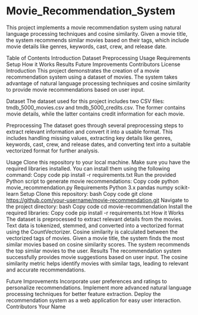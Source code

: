 # Movie_Recommendation_System
This project implements a movie recommendation system using natural language processing techniques and cosine similarity. Given a movie title, the system recommends similar movies based on their tags, which include movie details like genres, keywords, cast, crew, and release date.

Table of Contents
Introduction
Dataset
Preprocessing
Usage
Requirements
Setup
How it Works
Results
Future Improvements
Contributors
License
Introduction
This project demonstrates the creation of a movie recommendation system using a dataset of movies. The system takes advantage of natural language processing techniques and cosine similarity to provide movie recommendations based on user input.

Dataset
The dataset used for this project includes two CSV files: tmdb_5000_movies.csv and tmdb_5000_credits.csv. The former contains movie details, while the latter contains credit information for each movie.

Preprocessing
The dataset goes through several preprocessing steps to extract relevant information and convert it into a usable format. This includes handling missing values, extracting key details like genres, keywords, cast, crew, and release dates, and converting text into a suitable vectorized format for further analysis.

Usage
Clone this repository to your local machine.
Make sure you have the required libraries installed. You can install them using the following command:
Copy code
pip install -r requirements.txt
Run the provided Python script to generate movie recommendations:
Copy code
python movie_recommendation.py
Requirements
Python 3.x
pandas
numpy
scikit-learn
Setup
Clone this repository:
bash
Copy code
git clone https://github.com/your-username/movie-recommendation.git
Navigate to the project directory:
bash
Copy code
cd movie-recommendation
Install the required libraries:
Copy code
pip install -r requirements.txt
How it Works
The dataset is preprocessed to extract relevant details from the movies.
Text data is tokenized, stemmed, and converted into a vectorized format using the CountVectorizer.
Cosine similarity is calculated between the vectorized tags of movies.
Given a movie title, the system finds the most similar movies based on cosine similarity scores.
The system recommends the top similar movies to the user.
Results
The recommendation system successfully provides movie suggestions based on user input. The cosine similarity metric helps identify movies with similar tags, leading to relevant and accurate recommendations.

Future Improvements
Incorporate user preferences and ratings to personalize recommendations.
Implement more advanced natural language processing techniques for better feature extraction.
Deploy the recommendation system as a web application for easy user interaction.
Contributors
Your Name
